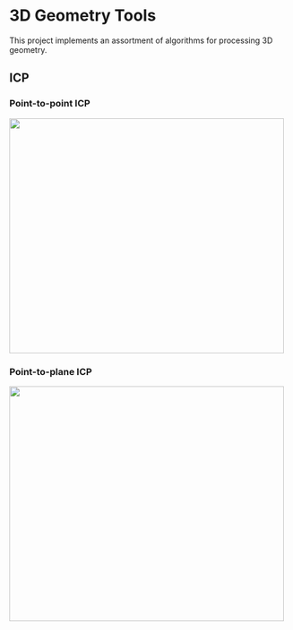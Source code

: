 # 3D Geometry Tools
This project implements an assortment of algorithms for processing 3D geometry.

## ICP
### Point-to-point ICP
<img src="https://github.com/XDDz123/3d-geom-tools/assets/20507222/460deb8a-8445-4721-9081-89590bf3501c" width="490" height="420" loop=infinite> 

### Point-to-plane ICP
<img src="https://github.com/XDDz123/3d-geom-tools/assets/20507222/8b35f2a0-42de-4e0b-9fad-e1a5c7fe75c9" width="490" height="420" loop=infinite> 
